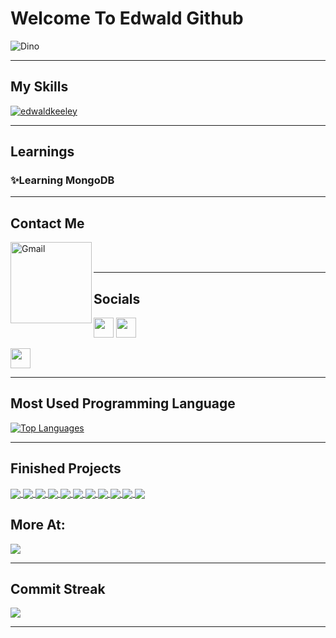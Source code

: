 # Welcome To Edwald Github

![Dino](https://user-images.githubusercontent.com/91954979/174422287-db4715c9-cecf-46c4-892c-00de0c19209d.gif)
    
--------

## My Skills

<p align="left"> <a href="http://www.github.com/edwaldkeeley"><img src="https://github-profile-trophy.vercel.app/?username=edwaldkeeley&theme=discord&margin=2px&no-frame=true" alt="edwaldkeeley" /></a> </p>

--------
## Learnings

### ✨Learning MongoDB

--------

## Contact Me

<a href="mailto:edwaldpk@gmail.com">
  <img align="left" alt="Gmail" width="130" heght="100" src="https://github.com/Xx-Ashutosh-xX/Xx-Ashutosh-xX/blob/master/assets/icons/gmail.png" />
</a>

<br>
<br>

--------

## Socials


<p align="left"> <a href="https://discord.com/users/Edwald#3143" target="_blank" rel="noreferrer"><img src="https://raw.githubusercontent.com/danielcranney/readme-generator/main/public/icons/socials/discord.svg" width="32" height="32" /></a> <a href="https://www.github.com/edwaldkeeley" target="_blank" rel="noreferrer"><img src="https://raw.githubusercontent.com/danielcranney/readme-generator/main/public/icons/socials/github.svg" width="32" height="32" /></a><p align="left"> <a href="https://www.linkedin.com/in/edwald-pericles-keeley/" target="_blank" rel="noreferrer"><img src="https://raw.githubusercontent.com/danielcranney/readme-generator/main/public/icons/socials/linkedin.svg" width="32" height="32" /></a></p>


--------

## Most Used Programming Language

<a href="https://github.com/edwaldkeeley" align="left"><img src="https://github-readme-stats.vercel.app/api/top-langs/?username=edwaldkeeley&langs_count=10&theme=radical&layout=compact&hide_border=false&locale=en&custom_title=Top%20%Languages" alt="Top Languages" /></a>

--------
## Finished Projects

<a href="https://github.com/edwaldkeeley/Samurai-game-FINISHED">
  <img align="center" src="https://github-readme-stats.vercel.app/api/pin/?username=edwaldkeeley&repo=Samurai-game-FINISHED&theme=radical" />
</a>

<a href="https://github.com/edwaldkeeley/bankist-app">
  <img align="center" src="https://github-readme-stats.vercel.app/api/pin/?username=edwaldkeeley&repo=bankist-app&theme=radical" />
</a>

<a href="https://github.com/edwaldkeeley/Bankist-App-V3">
  <img align="center" src="https://github-readme-stats.vercel.app/api/pin/?username=edwaldkeeley&repo=Bankist-App-V3&theme=radical" />
</a>
  
 <a href="https://github.com/edwaldkeeley/Natours">
  <img align="center" src="https://github-readme-stats.vercel.app/api/pin/?username=edwaldkeeley&repo=Natours&theme=radical" />
</a>

 <a href="https://github.com/edwaldkeeley/Country-Finder">
  <img align="center" src="https://github-readme-stats.vercel.app/api/pin/?username=edwaldkeeley&repo=Country-Finder&theme=radical" />
</a>


 <a href="https://github.com/edwaldkeeley/Forkify">
  <img align="center" src="https://github-readme-stats.vercel.app/api/pin/?username=edwaldkeeley&repo=Forkify&theme=radical" />
</a>


 <a href="https://github.com/edwaldkeeley/Mapty">
  <img align="center" src="https://github-readme-stats.vercel.app/api/pin/?username=edwaldkeeley&repo=Mapty&theme=radical" />
</a>

 <a href="https://github.com/edwaldkeeley/Minecraft-Edwald-V2">
  <img align="center" src="https://github-readme-stats.vercel.app/api/pin/?username=edwaldkeeley&repo=Minecraft-Edwald-V2&theme=radical" />
</a>

 <a href="https://github.com/edwaldkeeley/3-column-preview-card-component">
  <img align="center" src="https://github-readme-stats.vercel.app/api/pin/?username=edwaldkeeley&repo=3-column-preview-card-component&theme=radical" />
</a>

 <a href="https://github.com/edwaldkeeley/pig-game-OWN-SOLUTION">
  <img align="center" src="https://github-readme-stats.vercel.app/api/pin/?username=edwaldkeeley&repo=pig-game-OWN-SOLUTION&theme=radical" />
</a>


 <a href="https://github.com/edwaldkeeley/guess-my-number-v2">
  <img align="center" src="https://github-readme-stats.vercel.app/api/pin/?username=edwaldkeeley&repo=guess-my-number-v2&theme=radical" />
</a>

## More At:
<a href="https://github.com/edwaldkeeley?tab=repositories">
    <img src="https://user-images.githubusercontent.com/91954979/178217232-5e7a9dc6-0037-47ca-bc79-a687daddb855.png"></img>
</a>

---------

## Commit Streak

<a href="http://www.github.com/edwaldkeeley"><img src="https://github-readme-streak-stats.herokuapp.com/?user=edwaldkeeley&stroke=64748b&theme=nightowl&currStreakNum=64748b&fire=b92e2e&ring=f97316&currStreakLabel=f97316&sideNums=64748b&sideLabels=64748b&dates=64748b&hide_border=false" /></a>
  
---------


